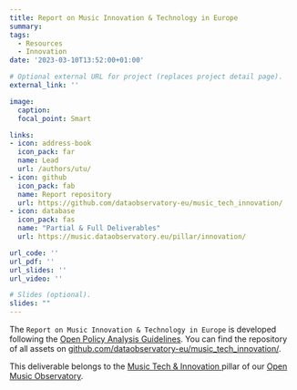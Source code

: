 ```yaml
---
title: Report on Music Innovation & Technology in Europe
summary: 
tags:
  - Resources
  - Innovation
date: '2023-03-10T13:52:00+01:00'

# Optional external URL for project (replaces project detail page).
external_link: ''

image:
  caption: 
  focal_point: Smart

links:
- icon: address-book
  icon_pack: far
  name: Lead
  url: /authors/utu/
- icon: github
  icon_pack: fab
  name: Report repository
  url: https://github.com/dataobservatory-eu/music_tech_innovation/
- icon: database
  icon_pack: fas
  name: "Partial & Full Deliverables"
  url: https://music.dataobservatory.eu/pillar/innovation/

url_code: ''
url_pdf: ''
url_slides: ''
url_video: ''

# Slides (optional).
slides: ""
---
```


The `Report on Music Innovation & Technology in Europe` is developed following the [Open Policy Analysis Guidelines](/resources/opa/).  You can find the repository of all assets on [github.com/dataobservatory-eu/music_tech_innovation/](https://github.com/dataobservatory-eu/music_tech_innovation/).

This deliverable belongs to the [Music Tech & Innovation ](https://music.dataobservatory.eu/pillar/innovation/) pillar of our [Open Music Observatory](/resources/open_music_observatory/).